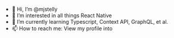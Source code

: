 - 👋 Hi, I’m @mjstelly
- 👀 I’m interested in all things React Native
- 🌱 I’m currently learning Typescript, Context API, GraphQL, et al.
- 📫 How to reach me: View my profile into

<!---
mjstelly/mjstelly is a ✨ special ✨ repository because its `README.md` (this file) appears on your GitHub profile.
You can click the Preview link to take a look at your changes.
--->
